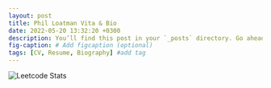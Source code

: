 ```yaml
---
layout: post
title: Phil Loatman Vita & Bio
date: 2022-05-20 13:32:20 +0300
description: You’ll find this post in your `_posts` directory. Go ahead and edit it and re-build the site to see your changes. # Add post description (optional)
fig-caption: # Add figcaption (optional)
tags: [CV, Resume, Biography] #add tag
---
```



![Leetcode Stats](https://leetcard.loatmanp.cool/lapor?ext=contest)
